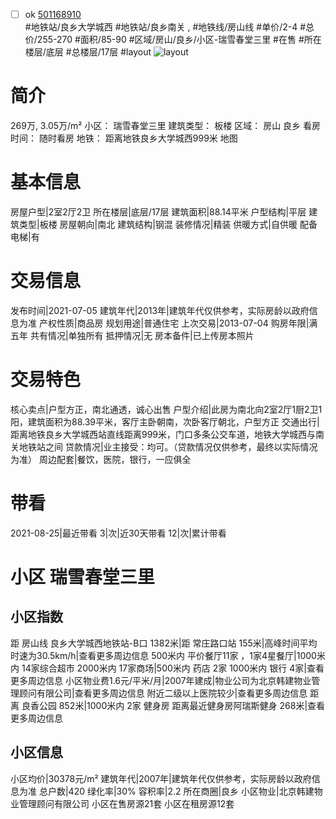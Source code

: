 - [ ] ok [501168910](https://bj.5i5j.com/ershoufang/501168910.html)  
 #地铁站/良乡大学城西 #地铁站/良乡南关 ,  #地铁线/房山线
#单价/2-4 #总价/255-270 #面积/85-90   #区域/房山/良乡/小区-瑞雪春堂三里 #在售 #所在楼层/底层 #总楼层/17层 #layout 
![layout](http://image2a.5i5j.com/scm/HOUSE_CUSTOMER/544cf75bfa034348bcdd94c745762e22.jpg_P5.jpg) 
# 简介 
 269万,  3.05万/m² 
小区： 瑞雪春堂三里
建筑类型： 板楼
区域： 房山 良乡
看房时间： 随时看房
地铁： 距离地铁良乡大学城西999米 地图
# 基本信息 
 房屋户型|2室2厅2卫
所在楼层|底层/17层
建筑面积|88.14平米
户型结构|平层
建筑类型|板楼
房屋朝向|南北
建筑结构|钢混
装修情况|精装
供暖方式|自供暖
配备电梯|有
# 交易信息 
 发布时间|2021-07-05
建筑年代|2013年|建筑年代仅供参考，实际房龄以政府信息为准
产权性质|商品房
规划用途|普通住宅
上次交易|2013-07-04
购房年限|满五年
共有情况|单独所有
抵押情况|无
房本备件|已上传房本照片
# 交易特色 
 核心卖点|户型方正，南北通透，诚心出售
户型介绍|此房为南北向2室2厅1厨2卫1阳，建筑面积为88.39平米，客厅主卧朝南，次卧客厅朝北，户型方正
交通出行|距离地铁良乡大学城西站直线距离999米，门口多条公交车道，地铁大学城西与南关地铁站之间
贷款情况|业主接受：均可。（贷款情况仅供参考，最终以实际情况为准）
周边配套|餐饮，医院，银行，一应俱全
# 带看 
 2021-08-25|最近带看	 3|次|近30天带看	 12|次|累计带看
# 小区 瑞雪春堂三里
## 小区指数 
 距 房山线 良乡大学城西地铁站-B口 1382米|距 常庄路口站 155米|高峰时间平均时速为30.5km/h|查看更多周边信息
500米内 平价餐厅11家 ，1家4星餐厅|1000米内 14家综合超市
2000米内 17家商场|500米内 药店 2家
1000米内 银行 4家|查看更多周边信息
小区物业费1.6元/平米/月|2007年建成|物业公司为北京韩建物业管理顾问有限公司|查看更多周边信息
附近二级以上医院较少|查看更多周边信息
距离 良香公园 852米|1000米内 2家 健身房
距离最近健身房阿瑞斯健身 268米|查看更多周边信息
## 小区信息 
 小区均价|30378元/m²
建筑年代|2007年|建筑年代仅供参考，实际房龄以政府信息为准
总户数|420
绿化率|30%
容积率|2.2
所在商圈|良乡
小区物业|北京韩建物业管理顾问有限公司
小区在售房源21套
小区在租房源12套
